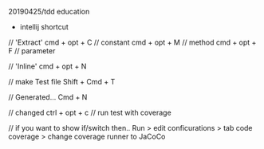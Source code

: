 20190425/tdd education


- intellij shortcut


// 'Extract'
cmd + opt + C // constant
cmd + opt + M // method
cmd + opt + F // parameter

// 'Inline'
cmd + opt + N  


// make Test file
Shift + Cmd + T


// Generated...
Cmd + N 


// changed
ctrl + opt + c // run test with coverage


// 
if you want to show if/switch then..
Run > edit conficurations > tab code coverage > change coverage runner to JaCoCo


